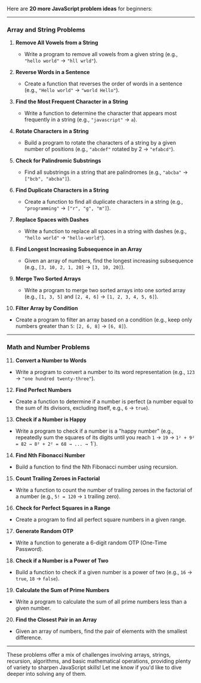 Here are **20 more JavaScript problem ideas** for beginners:

---

### **Array and String Problems**

1. **Remove All Vowels from a String**

   - Write a program to remove all vowels from a given string (e.g., `"hello world"` → `"hll wrld"`).

2. **Reverse Words in a Sentence**

   - Create a function that reverses the order of words in a sentence (e.g., `"Hello world"` → `"world Hello"`).

3. **Find the Most Frequent Character in a String**

   - Write a function to determine the character that appears most frequently in a string (e.g., `"javascript"` → `a`).

4. **Rotate Characters in a String**

   - Build a program to rotate the characters of a string by a given number of positions (e.g., `"abcdef"` rotated by 2 → `"efabcd"`).

5. **Check for Palindromic Substrings**

   - Find all substrings in a string that are palindromes (e.g., `"abcba"` → `["bcb", "abcba"]`).

6. **Find Duplicate Characters in a String**

   - Create a function to find all duplicate characters in a string (e.g., `"programming"` → `["r", "g", "m"]`).

7. **Replace Spaces with Dashes**

   - Write a function to replace all spaces in a string with dashes (e.g., `"hello world"` → `"hello-world"`).

8. **Find Longest Increasing Subsequence in an Array**

   - Given an array of numbers, find the longest increasing subsequence (e.g., `[3, 10, 2, 1, 20]` → `[3, 10, 20]`).

9. **Merge Two Sorted Arrays**

   - Write a program to merge two sorted arrays into one sorted array (e.g., `[1, 3, 5]` and `[2, 4, 6]` → `[1, 2, 3, 4, 5, 6]`).

10. **Filter Array by Condition**

- Create a program to filter an array based on a condition (e.g., keep only numbers greater than `5`: `[2, 6, 8]` → `[6, 8]`).

---

### **Math and Number Problems**

11. **Convert a Number to Words**

- Write a program to convert a number to its word representation (e.g., `123` → `"one hundred twenty-three"`).

12. **Find Perfect Numbers**

- Create a function to determine if a number is perfect (a number equal to the sum of its divisors, excluding itself, e.g., `6` → `true`).

13. **Check if a Number is Happy**

- Write a program to check if a number is a "happy number" (e.g., repeatedly sum the squares of its digits until you reach `1` → `19` → `1² + 9² = 82 → 8² + 2² = 68 → ... → `1`).

14. **Find Nth Fibonacci Number**

- Build a function to find the Nth Fibonacci number using recursion.

15. **Count Trailing Zeroes in Factorial**

- Write a function to count the number of trailing zeroes in the factorial of a number (e.g., `5! = 120` → `1` trailing zero).

16. **Check for Perfect Squares in a Range**

- Create a program to find all perfect square numbers in a given range.

17. **Generate Random OTP**

- Write a function to generate a 6-digit random OTP (One-Time Password).

18. **Check if a Number is a Power of Two**

- Build a function to check if a given number is a power of two (e.g., `16` → `true`, `18` → `false`).

19. **Calculate the Sum of Prime Numbers**

- Write a program to calculate the sum of all prime numbers less than a given number.

20. **Find the Closest Pair in an Array**

- Given an array of numbers, find the pair of elements with the smallest difference.

---

These problems offer a mix of challenges involving arrays, strings, recursion, algorithms, and basic mathematical operations, providing plenty of variety to sharpen JavaScript skills! Let me know if you'd like to dive deeper into solving any of them.
